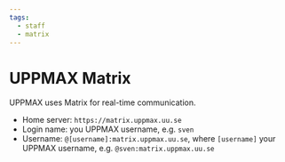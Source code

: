 ```yaml
---
tags:
  - staff
  - matrix
---
```


# UPPMAX Matrix

UPPMAX uses Matrix for real-time communication.

- Home server: `https://matrix.uppmax.uu.se`
- Login name: you UPPMAX username, e.g. `sven`
- Username: `@[username]:matrix.uppmax.uu.se`, 
  where `[username]` your UPPMAX username,
  e.g. `@sven:matrix.uppmax.uu.se`
